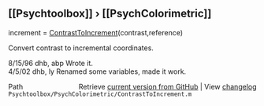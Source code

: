 ## [[Psychtoolbox]] &#8250; [[PsychColorimetric]]

increment = [ContrastToIncrement](ContrastToIncrement)(contrast,reference)  
  
Convert contrast to incremental coordinates.  
  
8/15/96  dhb, abp  Wrote it.  
4/5/02   dhb, ly   Renamed some variables, made it work.  




<div class="code_header" style="text-align:right;">
  <span style="float:left;">Path&nbsp;&nbsp;</span> <span class="counter">Retrieve <a href=
  "https://raw.github.com/Psychtoolbox-3/Psychtoolbox-3/beta/Psychtoolbox/PsychColorimetric/ContrastToIncrement.m">current version from GitHub</a> | View <a href=
  "https://github.com/Psychtoolbox-3/Psychtoolbox-3/commits/beta/Psychtoolbox/PsychColorimetric/ContrastToIncrement.m">changelog</a></span>
</div>
<div class="code">
  <code>Psychtoolbox/PsychColorimetric/ContrastToIncrement.m</code>
</div>

